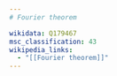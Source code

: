 ```yaml
---
# Fourier theorem

wikidata: Q179467
msc_classification: 43
wikipedia_links:
  - "[[Fourier theorem]]"
---
```

